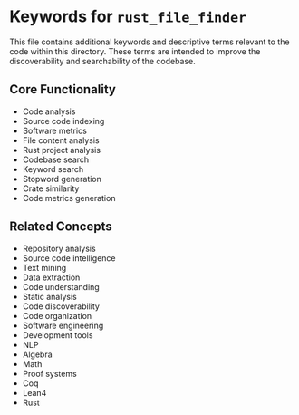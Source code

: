 # Keywords for `rust_file_finder`

This file contains additional keywords and descriptive terms relevant to the code within this directory. These terms are intended to improve the discoverability and searchability of the codebase.

## Core Functionality
- Code analysis
- Source code indexing
- Software metrics
- File content analysis
- Rust project analysis
- Codebase search
- Keyword search
- Stopword generation
- Crate similarity
- Code metrics generation

## Related Concepts
- Repository analysis
- Source code intelligence
- Text mining
- Data extraction
- Code understanding
- Static analysis
- Code discoverability
- Code organization
- Software engineering
- Development tools
- NLP
- Algebra
- Math
- Proof systems
- Coq
- Lean4
- Rust
